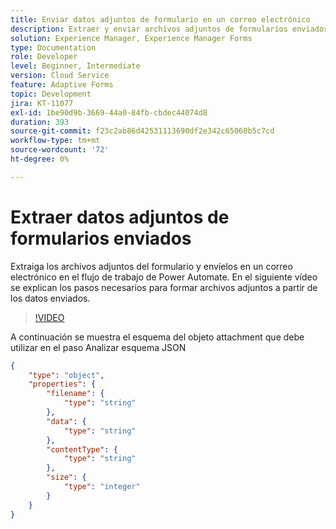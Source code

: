 ```yaml
---
title: Enviar datos adjuntos de formulario en un correo electrónico
description: Extraer y enviar archivos adjuntos de formularios enviados en un correo electrónico mediante el flujo de trabajo de Power Automate
solution: Experience Manager, Experience Manager Forms
type: Documentation
role: Developer
level: Beginner, Intermediate
version: Cloud Service
feature: Adaptive Forms
topic: Development
jira: KT-11077
exl-id: 1be90d9b-3669-44a0-84fb-cbdec44074d8
duration: 393
source-git-commit: f23c2ab86d42531113690df2e342c65060b5c7cd
workflow-type: tm+mt
source-wordcount: '72'
ht-degree: 0%

---
```


# Extraer datos adjuntos de formularios enviados

Extraiga los archivos adjuntos del formulario y envíelos en un correo electrónico en el flujo de trabajo de Power Automate.
En el siguiente vídeo se explican los pasos necesarios para formar archivos adjuntos a partir de los datos enviados.
>[!VIDEO](https://video.tv.adobe.com/v/3409017?quality=12&learn=on)

A continuación se muestra el esquema del objeto attachment que debe utilizar en el paso Analizar esquema JSON

```json
{
    "type": "object",
    "properties": {
        "filename": {
            "type": "string"
        },
        "data": {
            "type": "string"
        },
        "contentType": {
            "type": "string"
        },
        "size": {
            "type": "integer"
        }
    }
}
```

